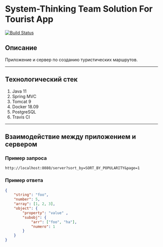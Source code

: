# System-Thinking Team Solution For Tourist App

[![Build Status](https://travis-ci.org/DGKmaster/system-thinking.svg?branch=dgk)](https://travis-ci.org/DGKmaster/system-thinking)

## Описание

Приложение и сервер по созданию туристических маршрутов.

---

## Технологический стек

1. Java 11
1. Spring MVC
1. Tomcat 9
1. Docker 18.09
1. PostgreSQL
1. Travis CI

---

## Взаимодействие между приложением и сервером

### Пример запроса

```url
http://localhost:8080/server?sort_by=SORT_BY_POPULARITY&page=1
```

### Пример ответа

```json
{
    "string": "foo",
    "number": 5,
    "array": [1, 2, 3],
    "object": {
        "property": "value" ,
        "subobj": {
            "arr": ["foo", "ha"],
            "numero": 1
        }
    }
}
```
